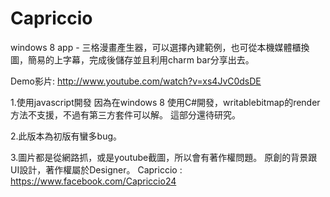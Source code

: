 Capriccio
=========

windows 8 app - 
三格漫畫產生器，可以選擇內建範例，也可從本機媒體櫃換圖，簡易的上字幕，完成後儲存並且利用charm bar分享出去。

Demo影片: http://www.youtube.com/watch?v=xs4JvC0dsDE

1.使用javascript開發
因為在windows 8 使用C#開發，writablebitmap的render方法不支援，不過有第三方套件可以解。
這部分還待研究。

2.此版本為初版有蠻多bug。

3.圖片都是從網路抓，或是youtube截圖，所以會有著作權問題。
原創的背景跟UI設計，著作權屬於Designer。
Capriccio : https://www.facebook.com/Capriccio24

